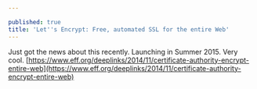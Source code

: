 ```yaml
---

published: true
title: 'Let''s Encrypt: Free, automated SSL for the entire Web'
---
```

Just got the news about this recently. Launching in Summer 2015. Very cool. [https://www.eff.org/deeplinks/2014/11/certificate-authority-encrypt-entire-web](https://www.eff.org/deeplinks/2014/11/certificate-authority-encrypt-entire-web)
